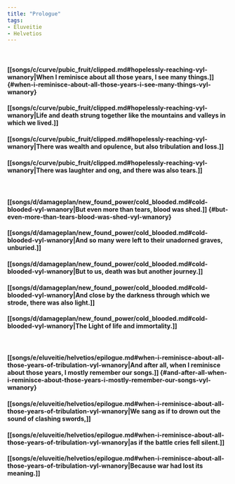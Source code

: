 ```yaml
---
title: "Prologue"
tags:
- Eluveitie
- Helvetios
---
```

&nbsp;
#### [[songs/c/curve/pubic_fruit/clipped.md#hopelessly-reaching-vyl-wnanory|When I reminisce about all those years, I see many things.]] {#when-i-reminisce-about-all-those-years-i-see-many-things-vyl-wnanory}
#### [[songs/c/curve/pubic_fruit/clipped.md#hopelessly-reaching-vyl-wnanory|Life and death strung together like the mountains and valleys in which we lived.]]
#### [[songs/c/curve/pubic_fruit/clipped.md#hopelessly-reaching-vyl-wnanory|There was wealth and opulence, but also tribulation and loss.]]
#### [[songs/c/curve/pubic_fruit/clipped.md#hopelessly-reaching-vyl-wnanory|There was laughter and ong, and there was also tears.]]
&nbsp;
#### [[songs/d/damageplan/new_found_power/cold_blooded.md#cold-blooded-vyl-wnanory|But even more than tears, blood was shed.]] {#but-even-more-than-tears-blood-was-shed-vyl-wnanory}
#### [[songs/d/damageplan/new_found_power/cold_blooded.md#cold-blooded-vyl-wnanory|And so many were left to their unadorned graves, unburied.]]
#### [[songs/d/damageplan/new_found_power/cold_blooded.md#cold-blooded-vyl-wnanory|But to us, death was but another journey.]]
#### [[songs/d/damageplan/new_found_power/cold_blooded.md#cold-blooded-vyl-wnanory|And close by the darkness through which we strode, there was also light.]]
#### [[songs/d/damageplan/new_found_power/cold_blooded.md#cold-blooded-vyl-wnanory|The Light of life and immortality.]]
&nbsp;
#### [[songs/e/eluveitie/helvetios/epilogue.md#when-i-reminisce-about-all-those-years-of-tribulation-vyl-wnanory|And after all, when I reminisce about those years, I mostly remember our songs.]] {#and-after-all-when-i-reminisce-about-those-years-i-mostly-remember-our-songs-vyl-wnanory}
#### [[songs/e/eluveitie/helvetios/epilogue.md#when-i-reminisce-about-all-those-years-of-tribulation-vyl-wnanory|We sang as if to drown out the sound of clashing swords,]]
#### [[songs/e/eluveitie/helvetios/epilogue.md#when-i-reminisce-about-all-those-years-of-tribulation-vyl-wnanory|as if the battle cries fell silent.]]
#### [[songs/e/eluveitie/helvetios/epilogue.md#when-i-reminisce-about-all-those-years-of-tribulation-vyl-wnanory|Because war had lost its meaning.]]
